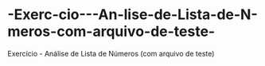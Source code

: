 # -Exerc-cio---An-lise-de-Lista-de-N-meros-com-arquivo-de-teste-
 Exercício - Análise de Lista de Números (com arquivo de teste)
